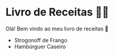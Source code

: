 # Livro de Receitas :man_cook:

Olá! Bem vindo ao meu livro de receitas :wave:

- Strogonoff de Frango
- Hambúrguer Caseiro

